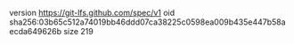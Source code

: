 version https://git-lfs.github.com/spec/v1
oid sha256:03b65c512a74019bb46ddd07ca38225c0598ea009b435e447b58aecda649626b
size 219
